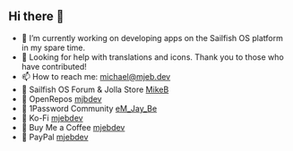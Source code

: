 ## Hi there 👋

- 🔭 I’m currently working on developing apps on the Sailfish OS platform in my spare time.
- 🤔 Looking for help with translations and icons. Thank you to those who have contributed!
- 📫 How to reach me: <a href="mailto:michael@mjeb.dev">michael@mjeb.dev</a>
- 🔗 Sailfish OS Forum & Jolla Store <a href="https://forum.sailfishos.org/u/MikeB/summary">MikeB</a>
- 🔗 OpenRepos <a href="https://openrepos.net/users/mjbdev">mjbdev</a>
- 🔗 1Password Community <a href="https://www.1password.community/users/em_jay_be/17063">eM_Jay_Be</a>
- 🔗 Ko-Fi <a href="https://ko-fi.com/mjebdev">mjebdev</a>
- 🔗 Buy Me a Coffee <a href="https://buymeacoffee.com/mjebdev">mjebdev</a>
- 🔗 PayPal <a href="https://paypal.me/mjebdev">mjebdev</a>

<!--
**mjebdev/mjebdev** is a ✨ _special_ ✨ repository because its `README.md` (this file) appears on your GitHub profile.

Here are some ideas to get you started:

- 🔭 I’m currently working on ...
- 🌱 I’m currently learning ...
- 👯 I’m looking to collaborate on ...
- 🤔 I’m looking for help with ...
- 💬 Ask me about ...
- 📫 How to reach me: ...
- 😄 Pronouns: ...
- ⚡ Fun fact: ...
-->
